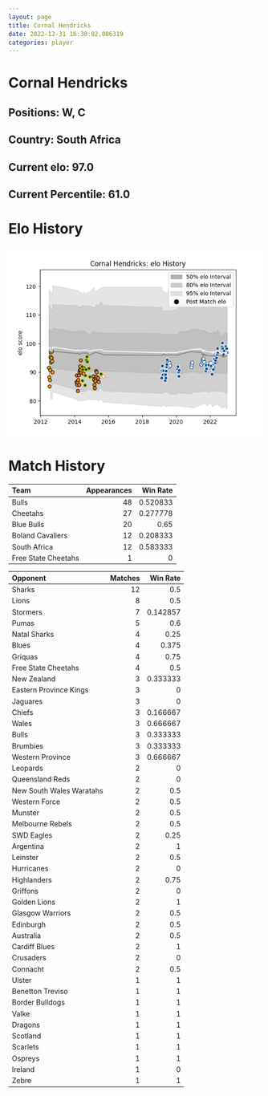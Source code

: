 ```yaml
---  
layout: page  
title: Cornal Hendricks  
date: 2022-12-31 16:30:02.006319  
categories: player  
---
```

# Cornal Hendricks

## Positions: W, C

## Country: South Africa

## Current elo: 97.0

## Current Percentile: 61.0

# Elo History


![elo history](history_CornalHendricks.png)
# Match History


| Team                |   Appearances |   Win Rate |
|:--------------------|--------------:|-----------:|
| Bulls               |            48 |   0.520833 |
| Cheetahs            |            27 |   0.277778 |
| Blue Bulls          |            20 |   0.65     |
| Boland Cavaliers    |            12 |   0.208333 |
| South Africa        |            12 |   0.583333 |
| Free State Cheetahs |             1 |   0        |

| Opponent                 |   Matches |   Win Rate |
|:-------------------------|----------:|-----------:|
| Sharks                   |        12 |   0.5      |
| Lions                    |         8 |   0.5      |
| Stormers                 |         7 |   0.142857 |
| Pumas                    |         5 |   0.6      |
| Natal Sharks             |         4 |   0.25     |
| Blues                    |         4 |   0.375    |
| Griquas                  |         4 |   0.75     |
| Free State Cheetahs      |         4 |   0.5      |
| New Zealand              |         3 |   0.333333 |
| Eastern Province Kings   |         3 |   0        |
| Jaguares                 |         3 |   0        |
| Chiefs                   |         3 |   0.166667 |
| Wales                    |         3 |   0.666667 |
| Bulls                    |         3 |   0.333333 |
| Brumbies                 |         3 |   0.333333 |
| Western Province         |         3 |   0.666667 |
| Leopards                 |         2 |   0        |
| Queensland Reds          |         2 |   0        |
| New South Wales Waratahs |         2 |   0.5      |
| Western Force            |         2 |   0.5      |
| Munster                  |         2 |   0.5      |
| Melbourne Rebels         |         2 |   0.5      |
| SWD Eagles               |         2 |   0.25     |
| Argentina                |         2 |   1        |
| Leinster                 |         2 |   0.5      |
| Hurricanes               |         2 |   0        |
| Highlanders              |         2 |   0.75     |
| Griffons                 |         2 |   0        |
| Golden Lions             |         2 |   1        |
| Glasgow Warriors         |         2 |   0.5      |
| Edinburgh                |         2 |   0.5      |
| Australia                |         2 |   0.5      |
| Cardiff Blues            |         2 |   1        |
| Crusaders                |         2 |   0        |
| Connacht                 |         2 |   0.5      |
| Ulster                   |         1 |   1        |
| Benetton Treviso         |         1 |   1        |
| Border Bulldogs          |         1 |   1        |
| Valke                    |         1 |   1        |
| Dragons                  |         1 |   1        |
| Scotland                 |         1 |   1        |
| Scarlets                 |         1 |   1        |
| Ospreys                  |         1 |   1        |
| Ireland                  |         1 |   0        |
| Zebre                    |         1 |   1        |